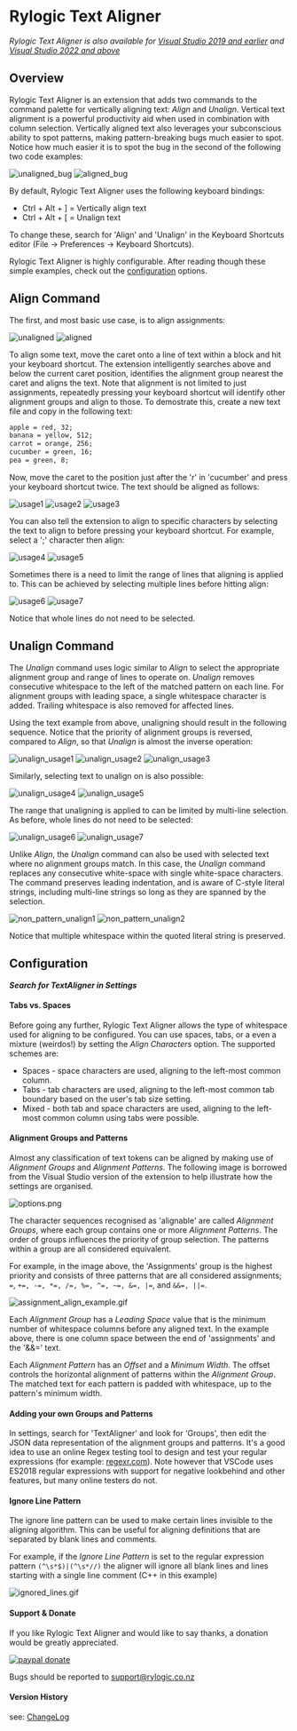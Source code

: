 # Rylogic Text Aligner

_Rylogic Text Aligner is also available for [Visual Studio 2019 and earlier](https://marketplace.visualstudio.com/items?itemName=Rylogic.RylogicTextAligner) and [Visual Studio 2022 and above](https://marketplace.visualstudio.com/items?itemName=Rylogic.RylogicTextAligner64)_

## Overview

Rylogic Text Aligner is an extension that adds two commands to the command palette for vertically aligning text: _Align_ and _Unalign_. Vertical text alignment is a powerful productivity aid when used in combination with column selection. Vertically aligned text also leverages your subconscious ability to spot patterns, making pattern-breaking bugs much easier to spot. Notice how much easier it is to spot the bug in the second of the following two code examples:

![unaligned_bug](https://raw.githubusercontent.com/psryland/rylogic_code/master/typescript/projects/Rylogic.TextAligner/images/unaligned_bug.png "Un-aligned code")
![aligned_bug](https://raw.githubusercontent.com/psryland/rylogic_code/master/typescript/projects/Rylogic.TextAligner/images/aligned_bug.png "Un-aligned code")

By default, Rylogic Text Aligner uses the following keyboard bindings:

* Ctrl + Alt + ] = Vertically align text
* Ctrl + Alt + [ = Unalign text

To change these, search for 'Align' and 'Unalign' in the Keyboard Shortcuts editor (File → Preferences → Keyboard Shortcuts).

Rylogic Text Aligner is highly configurable. After reading though these simple examples, check out the [configuration](#Configuration) options.

## Align Command

The first, and most basic use case, is to align assignments:

![unaligned](https://raw.githubusercontent.com/psryland/rylogic_code/master/typescript/projects/Rylogic.TextAligner/images/unaligned.png "Un-aligned code")
![aligned](https://raw.githubusercontent.com/psryland/rylogic_code/master/typescript/projects/Rylogic.TextAligner/images/aligned.png "Un-aligned code")

To align some text, move the caret onto a line of text within a block and hit your keyboard shortcut. The extension intelligently searches above and below the current caret position, identifies the alignment group nearest the caret and aligns the text. Note that alignment is not limited to just assignments, repeatedly pressing your keyboard shortcut will identify other alignment groups and align to those. To demostrate this, create a new text file and copy in the following text:

```txt
apple = red, 32;
banana = yellow, 512;
carrot = orange, 256;
cucumber = green, 16;
pea = green, 8;
```

Now, move the caret to the position just after the 'r' in 'cucumber' and press your keyboard shortcut twice. The text should be aligned as follows:

![usage1](https://raw.githubusercontent.com/psryland/rylogic_code/master/typescript/projects/Rylogic.TextAligner/images/usage1.png "Alignment example")
![usage2](https://raw.githubusercontent.com/psryland/rylogic_code/master/typescript/projects/Rylogic.TextAligner/images/usage2.png "Alignment example")
![usage3](https://raw.githubusercontent.com/psryland/rylogic_code/master/typescript/projects/Rylogic.TextAligner/images/usage3.png "Alignment example")

You can also tell the extension to align to specific characters by selecting the text to align to before pressing your keyboard shortcut. For example, select a ';' character then align:

![usage4](https://raw.githubusercontent.com/psryland/rylogic_code/master/typescript/projects/Rylogic.TextAligner/images/usage4.png "Aligning to a selection example")
![usage5](https://raw.githubusercontent.com/psryland/rylogic_code/master/typescript/projects/Rylogic.TextAligner/images/usage5.png "Aligning to a selection example")

Sometimes there is a need to limit the range of lines that aligning is applied to. This can be achieved by selecting multiple lines before hitting align:

![usage6](https://raw.githubusercontent.com/psryland/rylogic_code/master/typescript/projects/Rylogic.TextAligner/images/usage6.png "Limiting to selected lines example")
![usage7](https://raw.githubusercontent.com/psryland/rylogic_code/master/typescript/projects/Rylogic.TextAligner/images/usage7.png "Limiting to selected lines example")

Notice that whole lines do not need to be selected.

## Unalign Command

The _Unalign_ command uses logic similar to _Align_ to select the appropriate alignment group and range of lines to operate on. _Unalign_ removes consecutive whitespace to the left of the matched pattern on each line. For alignment groups with leading space, a single whitespace character is added. Trailing whitespace is also removed for affected lines.

Using the text example from above, unaligning should result in the following sequence. Notice that the priority of alignment groups is reversed, compared to _Align_, so that _Unalign_ is almost the inverse operation:

![unalign_usage1](https://raw.githubusercontent.com/psryland/rylogic_code/master/typescript/projects/Rylogic.TextAligner/images/unalign_usage1.png "Unalignment example")
![unalign_usage2](https://raw.githubusercontent.com/psryland/rylogic_code/master/typescript/projects/Rylogic.TextAligner/images/unalign_usage2.png "Unalignment example")
![unalign_usage3](https://raw.githubusercontent.com/psryland/rylogic_code/master/typescript/projects/Rylogic.TextAligner/images/unalign_usage3.png "Unalignment example")

Similarly, selecting text to unalign on is also possible:

![unalign_usage4](https://raw.githubusercontent.com/psryland/rylogic_code/master/typescript/projects/Rylogic.TextAligner/images/unalign_usage4.png "Unalignment example")
![unalign_usage5](https://raw.githubusercontent.com/psryland/rylogic_code/master/typescript/projects/Rylogic.TextAligner/images/unalign_usage5.png "Unalignment example")

The range that unaligning is applied to can be limited by multi-line selection. As before, whole lines do not need to be selected:

![unalign_usage6](https://raw.githubusercontent.com/psryland/rylogic_code/master/typescript/projects/Rylogic.TextAligner/images/unalign_usage6.png "Limiting unalignment example")
![unalign_usage7](https://raw.githubusercontent.com/psryland/rylogic_code/master/typescript/projects/Rylogic.TextAligner/images/unalign_usage7.png "Limiting unalignment example")

Unlike _Align_, the _Unalign_ command can also be used with selected text where no alignment groups match. In this case, the _Unalign_ command replaces any consecutive white-space with single white-space characters. The command preserves leading indentation, and is aware of C-style literal strings, including multi-line strings so long as they are spanned by the selection.

![non_pattern_unalign1](https://raw.githubusercontent.com/psryland/rylogic_code/master/typescript/projects/Rylogic.TextAligner/images/non_pattern_unalign1.png "Non-pattern unalignment example")
![non_pattern_unalign2](https://raw.githubusercontent.com/psryland/rylogic_code/master/typescript/projects/Rylogic.TextAligner/images/non_pattern_unalign2.png "Non-pattern unalignment example")

Notice that multiple whitespace within the quoted literal string is preserved.

## Configuration

***Search for TextAligner in Settings***

#### Tabs vs. Spaces

Before going any further, Rylogic Text Aligner allows the type of whitespace used for aligning to be configured. You can use spaces, tabs, or a even a mixture (weirdos!) by setting the _Align Characters_ option. The supported schemes are:

* Spaces - space characters are used, aligning to the left-most common column.
* Tabs - tab characters are used, aligning to the left-most common tab boundary based on the user's tab size setting.
* Mixed - both tab and space characters are used, aligning to the left-most common column using tabs were possible.

#### Alignment Groups and Patterns

Almost any classification of text tokens can be aligned by making use of _Alignment Groups_ and _Alignment Patterns_. The following image is borrowed from the Visual Studio version of the extension to help illustrate how the settings are organised.

![options.png](https://raw.githubusercontent.com/psryland/rylogic_code/master/typescript/projects/Rylogic.TextAligner/images/options.png "Alignment options")

The character sequences recognised as 'alignable' are called _Alignment Groups_, where each group contains one or more _Alignment Patterns_. The order of groups influences the priority of group selection. The patterns within a group are all considered equivalent.

For example, in the image above, the 'Assignments' group is the highest priority and consists of three patterns that are all considered assignments; ```=```, ```+=, -=, *=, /=, %=, ^=, ~=, &=, |=```, and ```&&=, ||=```.

![assignment_align_example.gif](https://raw.githubusercontent.com/psryland/rylogic_code/master/typescript/projects/Rylogic.TextAligner/images/assignment_align_example.gif "assignment align example")

Each _Alignment Group_ has a _Leading Space_ value that is the minimum number of whitespace columns before any aligned text. In the example above, there is one column space between the end of 'assignments' and the '&&=' text.

Each _Alignment Pattern_ has an _Offset_ and a _Minimum Width_. The offset controls the horizontal alignment of patterns within the _Alignment Group_. The matched text for each pattern is padded with whitespace, up to the pattern's minimum width.

#### Adding your own Groups and Patterns

In settings, search for 'TextAligner' and look for 'Groups', then edit the JSON data representation of the alignment groups and patterns. It's a good idea to use an online Regex testing tool to design and test your regular expressions (for example: [regexr.com](https://regexr.com/)). Note however that VSCode uses ES2018 regular expressions with support for negative lookbehind and other features, but many online testers do not.

#### Ignore Line Pattern

The ignore line pattern can be used to make certain lines invisible to the aligning algorithm. This can be useful for aligning definitions that are separated by blank lines and comments.

For example, if the _Ignore Line Pattern_ is set to the regular expression pattern ```(^\s*$)|(^\s*//)``` the aligner will ignore all blank lines and lines starting with a single line comment (C++ in this example)

![ignored_lines.gif](https://raw.githubusercontent.com/psryland/rylogic_code/master/typescript/projects/Rylogic.TextAligner/images/ignored_lines.gif "ignored lines example")

#### Support & Donate

If you like Rylogic Text Aligner and would like to say thanks, a donation would be greatly appreciated.

[![paypal donate](https://raw.githubusercontent.com/psryland/rylogic_code/master/typescript/projects/Rylogic.TextAligner/images/paypal_donate_logo.png)](https://www.paypal.com/cgi-bin/webscr?cmd=_donations&business=accounts%40rylogic.co.nz&lc=NZ&item_name=Donation%20for%20Rylogic.TextAligner&currency_code=NZD&bn=PP%2dDonationsBF)

Bugs should be reported to support@rylogic.co.nz

#### Version History

see: [ChangeLog](https://marketplace.visualstudio.com/items/Rylogic.rylogic-textaligner-vscode/changelog)
